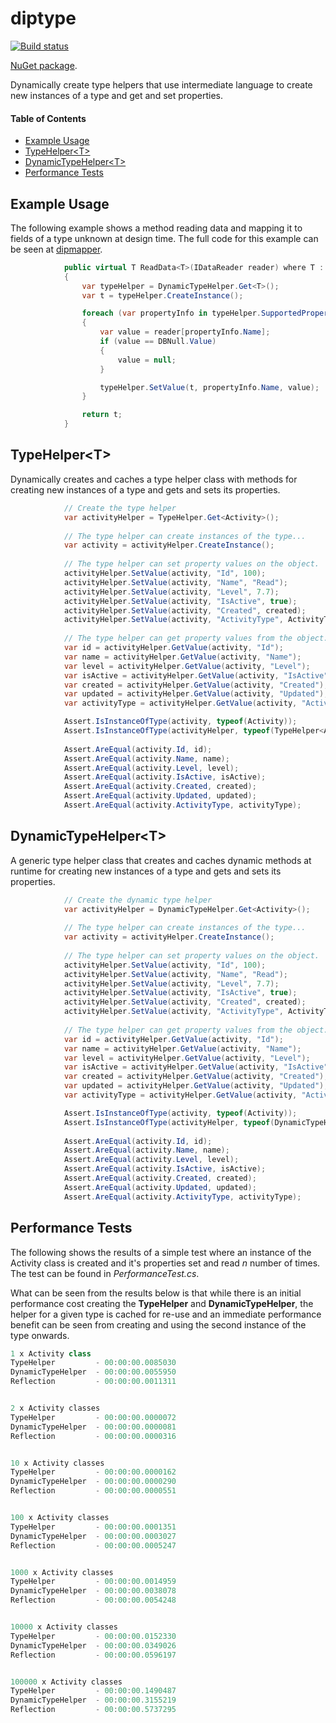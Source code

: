  # diptype

[![Build status](https://ci.appveyor.com/api/projects/status/ivlk4a45y2kutj67?svg=true)](https://ci.appveyor.com/project/grantcolley/diptype)

[NuGet package](https://www.nuget.org/packages/DipType/).

Dynamically create type helpers that use intermediate language to create new instances of a type and get and set properties.

#### Table of Contents
* [Example Usage](#example-usage)
* [TypeHelper\<T>](#typehelper)
* [DynamicTypeHelper\<T>](#dynamictypehelper)
* [Performance Tests](#performance-tests)

## Example Usage
The following example shows a method reading data and mapping it to fields of a type unknown at design time. The full code for this example can be seen at [dipmapper](https://github.com/grantcolley/dipmapper).
```C#
            public virtual T ReadData<T>(IDataReader reader) where T : class, new()
            {
                var typeHelper = DynamicTypeHelper.Get<T>();
                var t = typeHelper.CreateInstance();

                foreach (var propertyInfo in typeHelper.SupportedProperties)
                {
                    var value = reader[propertyInfo.Name];
                    if (value == DBNull.Value)
                    {
                        value = null;
                    }

                    typeHelper.SetValue(t, propertyInfo.Name, value);                    
                }

                return t;
            }
```

## TypeHelper\<T>
Dynamically creates and caches a type helper class with methods for creating new instances of a type and gets and sets its properties.
```C#
            // Create the type helper
            var activityHelper = TypeHelper.Get<Activity>();
            
            // The type helper can create instances of the type...
            var activity = activityHelper.CreateInstance();           
            
            // The type helper can set property values on the object.
            activityHelper.SetValue(activity, "Id", 100);
            activityHelper.SetValue(activity, "Name", "Read");
            activityHelper.SetValue(activity, "Level", 7.7);
            activityHelper.SetValue(activity, "IsActive", true);
            activityHelper.SetValue(activity, "Created", created);
            activityHelper.SetValue(activity, "ActivityType", ActivityTypeEnum.Public);
            
            // The type helper can get property values from the object.
            var id = activityHelper.GetValue(activity, "Id");
            var name = activityHelper.GetValue(activity, "Name");
            var level = activityHelper.GetValue(activity, "Level");
            var isActive = activityHelper.GetValue(activity, "IsActive");
            var created = activityHelper.GetValue(activity, "Created");
            var updated = activityHelper.GetValue(activity, "Updated");
            var activityType = activityHelper.GetValue(activity, "ActivityType");

            Assert.IsInstanceOfType(activity, typeof(Activity));
            Assert.IsInstanceOfType(activityHelper, typeof(TypeHelper<Activity>));
            
            Assert.AreEqual(activity.Id, id);
            Assert.AreEqual(activity.Name, name);
            Assert.AreEqual(activity.Level, level);
            Assert.AreEqual(activity.IsActive, isActive);
            Assert.AreEqual(activity.Created, created);
            Assert.AreEqual(activity.Updated, updated);
            Assert.AreEqual(activity.ActivityType, activityType);
```

## DynamicTypeHelper\<T>
A generic type helper class that creates and caches dynamic methods at runtime for creating new instances of a type and gets and sets its properties.
```C#
            // Create the dynamic type helper
            var activityHelper = DynamicTypeHelper.Get<Activity>();
            
            // The type helper can create instances of the type...
            var activity = activityHelper.CreateInstance();           
            
            // The type helper can set property values on the object.
            activityHelper.SetValue(activity, "Id", 100);
            activityHelper.SetValue(activity, "Name", "Read");
            activityHelper.SetValue(activity, "Level", 7.7);
            activityHelper.SetValue(activity, "IsActive", true);
            activityHelper.SetValue(activity, "Created", created);
            activityHelper.SetValue(activity, "ActivityType", ActivityTypeEnum.Public);
            
            // The type helper can get property values from the object.
            var id = activityHelper.GetValue(activity, "Id");
            var name = activityHelper.GetValue(activity, "Name");
            var level = activityHelper.GetValue(activity, "Level");
            var isActive = activityHelper.GetValue(activity, "IsActive");
            var created = activityHelper.GetValue(activity, "Created");
            var updated = activityHelper.GetValue(activity, "Updated");
            var activityType = activityHelper.GetValue(activity, "ActivityType");

            Assert.IsInstanceOfType(activity, typeof(Activity));
            Assert.IsInstanceOfType(activityHelper, typeof(DynamicTypeHelper<Activity>));
            
            Assert.AreEqual(activity.Id, id);
            Assert.AreEqual(activity.Name, name);
            Assert.AreEqual(activity.Level, level);
            Assert.AreEqual(activity.IsActive, isActive);
            Assert.AreEqual(activity.Created, created);
            Assert.AreEqual(activity.Updated, updated);
            Assert.AreEqual(activity.ActivityType, activityType);
```

## Performance Tests
The following shows the results of a simple test where an instance of the Activity class is created and it's properties set and read *n* number of times. The test can be found in *PerformanceTest.cs*.

What can be seen from the results below is that while there is an initial performance cost creating the **TypeHelper** and **DynamicTypeHelper**, the helper for a given type is cached for re-use and an immediate performance benefit can be seen from creating and using the second instance of the type onwards.
```C#
1 x Activity class
TypeHelper         - 00:00:00.0085030
DynamicTypeHelper  - 00:00:00.0055950
Reflection         - 00:00:00.0011311


2 x Activity classes
TypeHelper         - 00:00:00.0000072
DynamicTypeHelper  - 00:00:00.0000081
Reflection         - 00:00:00.0000316


10 x Activity classes
TypeHelper         - 00:00:00.0000162
DynamicTypeHelper  - 00:00:00.0000290
Reflection         - 00:00:00.0000551


100 x Activity classes
TypeHelper         - 00:00:00.0001351
DynamicTypeHelper  - 00:00:00.0003027
Reflection         - 00:00:00.0005247


1000 x Activity classes
TypeHelper         - 00:00:00.0014959
DynamicTypeHelper  - 00:00:00.0038078
Reflection         - 00:00:00.0054248


10000 x Activity classes
TypeHelper         - 00:00:00.0152330
DynamicTypeHelper  - 00:00:00.0349026
Reflection         - 00:00:00.0596197


100000 x Activity classes
TypeHelper         - 00:00:00.1490487
DynamicTypeHelper  - 00:00:00.3155219
Reflection         - 00:00:00.5737295
```
